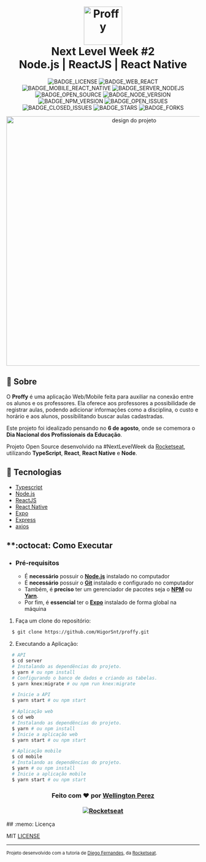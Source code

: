 <h1 align="center">
    <img alt="Proffy" src=".web/src/assets/images/landing.svg" height="100px" />
    <br>Next Level Week #2<br/>
    Node.js | ReactJS | React Native
</h1>

<div align="center">

<!-- Links -->

[Rocketseat]: https://rocketseat.com.br/
[React]: https://reactjs.org/
[TypeScript]: https://www.typescriptlang.org/
[NodeJS]: https://nodejs.org/en/
[Yarn]: https://yarnpkg.com/
[ReactNative]: https://reactnative.dev/
[Expo]: https://expo.io/
[Express]: https://expressjs.com/
[DotEnv]: https://github.com/motdotla/dotenv
[Knex]: http://knexjs.org/
[Commitlint]: https://github.com/conventional-changelog/commitlint
[VSCode_Plugin_SQLite]: https://marketplace.visualstudio.com/items?itemName=alexcvzz.vscode-sqlite
[Axios]: https://github.com/axios/axios

<!-- Badges -->

[BADGE_LICENSE]: https://img.shields.io/github/license/x0n4d0/proffy
[BADGE_WEB_REACT]: https://img.shields.io/badge/web-react-blue
[BADGE_MOBILE_REACT_NATIVE]: https://img.shields.io/badge/mobile-react%20native-blueviolet
[BADGE_SERVER_NODEJS]: https://img.shields.io/badge/server-nodejs-important
[BADGE_OPEN_SOURCE]: https://badges.frapsoft.com/os/v1/open-source.png?v=103
[BADGE_NODE_VERSION]: https://img.shields.io/badge/node-12.18.0-green
[BADGE_NPM_VERSION]: https://img.shields.io/badge/npm-6.14.4-red
[BADGE_OPEN_ISSUES]: https://img.shields.io/github/issues/x0n4d0/proffy?color=green
[BADGE_CLOSED_ISSUES]: https://img.shields.io/github/issues-closed/x0n4d0/proffy?color=red
[BADGE_STARS]: https://img.shields.io/github/stars/x0n4d0/proffy?style=social
[BADGE_FORKS]: https://img.shields.io/github/forks/x0n4d0/proffy?style=social

![BADGE_LICENSE] ![BADGE_WEB_REACT] ![BADGE_MOBILE_REACT_NATIVE] ![BADGE_SERVER_NODEJS] ![BADGE_OPEN_SOURCE] ![BADGE_NODE_VERSION] ![BADGE_NPM_VERSION] ![BADGE_OPEN_ISSUES] ![BADGE_CLOSED_ISSUES] ![BADGE_STARS] ![BADGE_FORKS]
</div>

<p align="center">
  <img alt="design do projeto" width="650px" src="./.github/design.png" />
<p>

## :bookmark: Sobre

O **Proffy** é uma aplicação Web/Mobile feita para auxiliar na conexão entre os alunos e os professores. Ela oferece aos professores a possibilidade de registrar aulas, podendo adicionar informações como a disciplina, o custo e horário e aos alunos, possibilitando buscar aulas cadastradas.
  
Este projeto foi idealizado pensando no **6 de agosto**, onde se comemora o **Dia Nacional dos Profissionais da Educação**.
  
Projeto Open Source desenvolvido na #NextLevelWeek da [Rocketseat], utilizando **TypeScript**, **React**, **React Native** e **Node**. 

## :rocket: Tecnologias

-  [Typescript](https://www.typescriptlang.org/)
-  [Node.js](https://nodejs.org/en/)
-  [ReactJS](https://reactjs.org/)
-  [React Native](http://facebook.github.io/react-native/)
-  [Expo](https://expo.io/)
-  [Express](https://expressjs.com/)
-  [axios](https://github.com/axios/axios)

## **:octocat: Como Executar

- ### **Pré-requisitos**

  - É **necessário** possuir o **[Node.js](https://nodejs.org/en/)** instalado no computador
  - É **necessário** possuir o **[Git](https://git-scm.com/)** instalado e configurado no computador
  - Também, é **preciso** ter um gerenciador de pacotes seja o **[NPM](https://www.npmjs.com/)** ou **[Yarn](https://yarnpkg.com/)**.
  - Por fim, é **essencial** ter o **[Expo](https://expo.io/)** instalado de forma global na máquina


1. Faça um clone do repositório:

```sh
  $ git clone https://github.com/HigorSnt/proffy.git
```

2. Executando a Aplicação:

```sh
  # API
  $ cd server
  # Instalando as dependências do projeto.
  $ yarn # ou npm install
  # Configurando o banco de dados e criando as tabelas.
  $ yarn knex:migrate # ou npm run knex:migrate

  # Inicie a API
  $ yarn start # ou npm start

  # Aplicação web
  $ cd web
  # Instalando as dependências do projeto.
  $ yarn # ou npm install
  # Inicie a aplicação web
  $ yarn start # ou npm start

  # Aplicação mobile
  $ cd mobile
  # Instalando as dependências do projeto.
  $ yarn # ou npm install
  # Inicie a aplicação mobile
  $ yarn start # ou npm start
```

<h3 align="center">
Feito com ❤️ por <a href="https://www.linkedin.com/in/wellperez/">Wellington Perez</a>
<br><br>
<a href="https://rocketseat.com.br/">
  <img alt="Rocketseat" src="https://img.shields.io/badge/made%20by-Rocketseat-%237519C1">
</a>
</h3>
## :memo: Licença

MIT [LICENSE](LICENSE.md)

---
<sup>Projeto desenvolvido com a tutoria de [Diego Fernandes](https://github.com/diego3g), da [Rocketseat](rocketseat.com.br).</sup>

